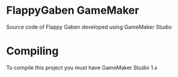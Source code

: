 # FlappyGaben GameMaker
Source code of Flappy Gaben developed using GameMaker Studio

# Compiling
To compile this project you must have GameMaker Studio 1.x
